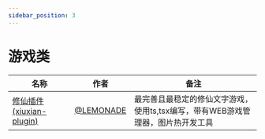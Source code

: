 ```yaml
---
sidebar_position: 3
---
```


# 游戏类


| 名称  |  作者  | 备注  |
|-------| ----- |------ |
| [修仙插件 (xiuxian-plugin)](https://gitee.com/ningmengchongshui/xiuxian-plugin) | [@LEMONADE](https://gitee.com/ningmengchongshui) | 最完善且最稳定的修仙文字游戏，使用ts,tsx编写，带有WEB游戏管理器，图片热开发工具 |
